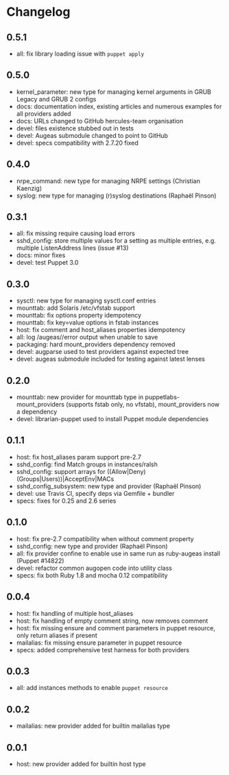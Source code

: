 # Changelog

## 0.5.1
* all: fix library loading issue with `puppet apply`

## 0.5.0
* kernel_parameter: new type for managing kernel arguments in GRUB Legacy and
  GRUB 2 configs
* docs: documentation index, existing articles and numerous examples for all
  providers added
* docs: URLs changed to GitHub hercules-team organisation
* devel: files existence stubbed out in tests
* devel: Augeas submodule changed to point to GitHub
* devel: specs compatibility with 2.7.20 fixed

## 0.4.0
* nrpe_command: new type for managing NRPE settings (Christian Kaenzig)
* syslog: new type for managing (r)syslog destinations (Raphaël Pinson)

## 0.3.1
* all: fix missing require causing load errors
* sshd_config: store multiple values for a setting as multiple entries, e.g.
  multiple ListenAddress lines (issue #13)
* docs: minor fixes
* devel: test Puppet 3.0

## 0.3.0
* sysctl: new type for managing sysctl.conf entries
* mounttab: add Solaris /etc/vfstab support
* mounttab: fix options property idempotency
* mounttab: fix key=value options in fstab instances
* host: fix comment and host_aliases properties idempotency
* all: log /augeas//error output when unable to save
* packaging: hard mount_providers dependency removed
* devel: augparse used to test providers against expected tree
* devel: augeas submodule included for testing against latest lenses

## 0.2.0
* mounttab: new provider for mounttab type in puppetlabs-mount_providers
  (supports fstab only, no vfstab), mount_providers now a dependency
* devel: librarian-puppet used to install Puppet module dependencies

## 0.1.1
* host: fix host_aliases param support pre-2.7
* sshd_config: find Match groups in instances/ralsh
* sshd_config: support arrays for ((Allow|Deny)(Groups|Users))|AcceptEnv|MACs
* sshd_config_subsystem: new type and provider (Raphaël Pinson)
* devel: use Travis CI, specify deps via Gemfile + bundler
* specs: fixes for 0.25 and 2.6 series

## 0.1.0
* host: fix pre-2.7 compatibility when without comment property
* sshd_config: new type and provider (Raphaël Pinson)
* all: fix provider confine to enable use in same run as ruby-augeas install
  (Puppet #14822)
* devel: refactor common augopen code into utility class
* specs: fix both Ruby 1.8 and mocha 0.12 compatibility

## 0.0.4
* host: fix handling of multiple host_aliases
* host: fix handling of empty comment string, now removes comment
* host: fix missing ensure and comment parameters in puppet resource, only
  return aliases if present
* mailalias: fix missing ensure parameter in puppet resource
* specs: added comprehensive test harness for both providers

## 0.0.3
* all: add instances methods to enable `puppet resource`

## 0.0.2
* mailalias: new provider added for builtin mailalias type

## 0.0.1
* host: new provider added for builtin host type
